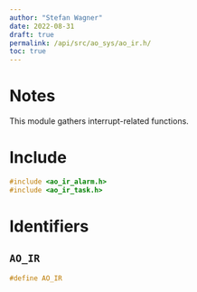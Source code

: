 ```yaml
---
author: "Stefan Wagner"
date: 2022-08-31
draft: true
permalink: /api/src/ao_sys/ao_ir.h/
toc: true
---
```


# Notes

This module gathers interrupt-related functions.

# Include

```c
#include <ao_ir_alarm.h>
#include <ao_ir_task.h>
```

# Identifiers

## `AO_IR`

```c
#define AO_IR
```
